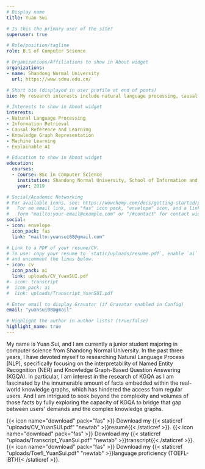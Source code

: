 ```yaml
---
# Display name
title: Yuan Sui

# Is this the primary user of the site?
superuser: true

# Role/position/tagline
role: B.S of Computer Science

# Organizations/Affiliations to show in About widget
organizations:
- name: Shandong Normal University
  url: https://www.sdnu.edu.cn/

# Short bio (displayed in user profile at end of posts)
bio: My research interests include natural language processing, causal inference, knowledge graph representation

# Interests to show in About widget
interests:
- Natural Language Processing
- Information Retrieval
- Causal Reference and Learning
- Knowledge Graph Representation
- Machine Learning
- Explainable AI

# Education to show in About widget
education:
  courses:
  - course: BSc in Computer Science
    institution: Shandong Normal University, School of Information and Technology
    year: 2019

# Social/Academic Networking
# For available icons, see: https://wowchemy.com/docs/getting-started/page-builder/#icons
#   For an email link, use "fas" icon pack, "envelope" icon, and a link in the
#   form "mailto:your-email@example.com" or "/#contact" for contact widget.
social:
- icon: envelope
  icon_pack: fas
  link: "mailto:yuansui08@gmail.com"

# Link to a PDF of your resume/CV.
# To use: copy your resume to `static/uploads/resume.pdf`, enable `ai` icons in `params.toml`, 
# and uncomment the lines below.
- icon: cv
  icon_pack: ai
  link: uploads/CV_YuanSUI.pdf
#- icon: transcript
#  icon_pack: ai
#  link: uploads/Transcript_YuanSUI.pdf

# Enter email to display Gravatar (if Gravatar enabled in Config)
email: "yuansui08@gmail"

# Highlight the author in author lists? (true/false)
highlight_name: true
---
```


My name is Yuan Sui, and I am currently a junior student majoring in computer science from Shandong Normal University. In the past three years, I have devoted myself to researching Natural Language Process (NLP), specifically focusing on the interpretability of Named Entity Recognition (NER) and Knowledge Graph-Based Question Answering (KGQA). In particular, I am interest in the research of KGQA as I am fascinated by the innumerable amount of facts embedded within the real-world knowledge graphs, which has hindered the access from regular users. And I am intrigued to seek beyond the complexity and volumes of those facts by fully exploring the capacity of KGQA to bridge that gap between users' demands and the complex knowledge graphs.

{{< icon name="download" pack="fas" >}} Download my {{< staticref "uploads/CV_YuanSUI.pdf" "newtab" >}}resumé{{< /staticref >}}.
{{< icon name="download" pack="fas" >}} Download my {{< staticref "uploads/Transcript_YuanSui.pdf" "newtab" >}}transcript{{< /staticref >}}.
{{< icon name="download" pack="fas" >}} Download my {{< staticref "uploads/Toefl_YuanSui.pdf" "newtab" >}}language proficiency (TOEFL-iBT){{< /staticref >}}.

